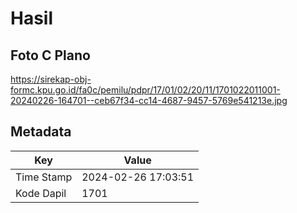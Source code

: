 # Hasil

## Foto C Plano

https://sirekap-obj-formc.kpu.go.id/fa0c/pemilu/pdpr/17/01/02/20/11/1701022011001-20240226-164701--ceb67f34-cc14-4687-9457-5769e541213e.jpg


## Metadata

| Key        | Value               |
| ---------- | ------------------- |
| Time Stamp | 2024-02-26 17:03:51 |
| Kode Dapil | 1701                |



